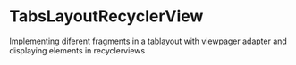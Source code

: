 # TabsLayoutRecyclerView
Implementing diferent fragments in a tablayout with viewpager adapter and displaying elements in recyclerviews
